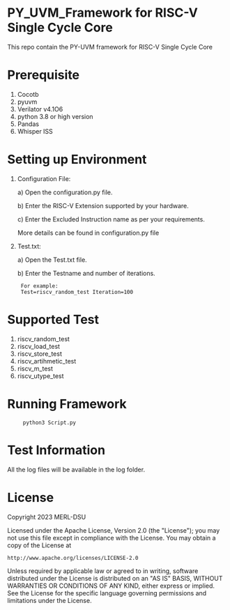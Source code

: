 # PY_UVM_Framework for RISC-V Single Cycle Core
This repo contain the PY-UVM framework for RISC-V Single Cycle Core



# Prerequisite
1) Cocotb
2) pyuvm
3) Verilator v4.1O6
4) python 3.8 or high version
5) Pandas
6) Whisper ISS


# Setting up Environment
1) Configuration File:

     a) Open the configuration.py file.
     
     b) Enter the RISC-V Extension supported by your hardware.
     
     c) Enter the Excluded Instruction name as per your requirements.
   
   More details can be found in configuration.py file
   
   
2) Test.txt:

     a) Open the Test.txt file.
        
     b) Enter the Testname and number of iterations.
        
        
        For example:
        Test=riscv_random_test Iteration=100
     

# Supported Test
1) riscv_random_test
2) riscv_load_test
3) riscv_store_test
4) riscv_artihmetic_test
5) riscv_m_test
6) riscv_utype_test


# Running Framework 
         python3 Script.py

# Test Information
All the log files will be available in the log folder.


# License
Copyright 2023 MERL-DSU

Licensed under the Apache License, Version 2.0 (the "License");
you may not use this file except in compliance with the License.
You may obtain a copy of the License at

    http://www.apache.org/licenses/LICENSE-2.0

Unless required by applicable law or agreed to in writing, software
distributed under the License is distributed on an "AS IS" BASIS,
WITHOUT WARRANTIES OR CONDITIONS OF ANY KIND, either express or implied.
See the License for the specific language governing permissions and
limitations under the License.


